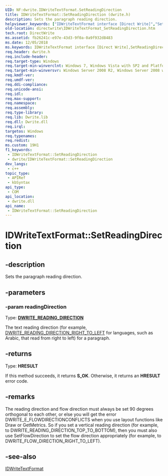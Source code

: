 ```yaml
---
UID: NF:dwrite.IDWriteTextFormat.SetReadingDirection
title: IDWriteTextFormat::SetReadingDirection (dwrite.h)
description: Sets the paragraph reading direction.
helpviewer_keywords: ["IDWriteTextFormat interface [Direct Write]","SetReadingDirection method","IDWriteTextFormat.SetReadingDirection","IDWriteTextFormat::SetReadingDirection","SetReadingDirection","SetReadingDirection method [Direct Write]","SetReadingDirection method [Direct Write]","IDWriteTextFormat interface","directwrite.IDWriteTextFormat_SetReadingDirection","dwrite/IDWriteTextFormat::SetReadingDirection"]
old-location: directwrite\IDWriteTextFormat_SetReadingDirection.htm
tech.root: DirectWrite
ms.assetid: fb26241c-e97e-43d3-9f0a-0a9f932d8483
ms.date: 12/05/2018
ms.keywords: IDWriteTextFormat interface [Direct Write],SetReadingDirection method, IDWriteTextFormat.SetReadingDirection, IDWriteTextFormat::SetReadingDirection, SetReadingDirection, SetReadingDirection method [Direct Write], SetReadingDirection method [Direct Write],IDWriteTextFormat interface, directwrite.IDWriteTextFormat_SetReadingDirection, dwrite/IDWriteTextFormat::SetReadingDirection
req.header: dwrite.h
req.include-header: 
req.target-type: Windows
req.target-min-winverclnt: Windows 7, Windows Vista with SP2 and Platform Update for Windows Vista [desktop apps \| UWP apps]
req.target-min-winversvr: Windows Server 2008 R2, Windows Server 2008 with SP2 and Platform Update for Windows Server 2008 [desktop apps \| UWP apps]
req.kmdf-ver: 
req.umdf-ver: 
req.ddi-compliance: 
req.unicode-ansi: 
req.idl: 
req.max-support: 
req.namespace: 
req.assembly: 
req.type-library: 
req.lib: Dwrite.lib
req.dll: Dwrite.dll
req.irql: 
targetos: Windows
req.typenames: 
req.redist: 
ms.custom: 19H1
f1_keywords:
 - IDWriteTextFormat::SetReadingDirection
 - dwrite/IDWriteTextFormat::SetReadingDirection
dev_langs:
 - c++
topic_type:
 - APIRef
 - kbSyntax
api_type:
 - COM
api_location:
 - dwrite.dll
api_name:
 - IDWriteTextFormat::SetReadingDirection
---
```


# IDWriteTextFormat::SetReadingDirection


## -description

Sets the paragraph reading direction.

## -parameters

### -param readingDirection

Type: <b><a href="/windows/win32/api/dwrite/ne-dwrite-dwrite_reading_direction">DWRITE_READING_DIRECTION</a></b>

The text reading direction (for example, <a href="/windows/win32/api/dwrite/ne-dwrite-dwrite_reading_direction">DWRITE_READING_DIRECTION_RIGHT_TO_LEFT</a> for languages, such as 
            Arabic, that read from right to left) for a paragraph.

## -returns

Type: <b>HRESULT</b>

If this method succeeds, it returns <b xmlns:loc="http://microsoft.com/wdcml/l10n">S_OK</b>. Otherwise, it returns an <b xmlns:loc="http://microsoft.com/wdcml/l10n">HRESULT</b> error code.

## -remarks

The reading direction and flow direction must always be set 90 degrees orthogonal to each other, or else you will get the error DWRITE_E_FLOWDIRECTIONCONFLICTS when you 
        use layout functions like Draw or GetMetrics. So if you set a vertical reading direction (for example, to DWRITE_READING_DIRECTION_TOP_TO_BOTTOM), then you must also 
        use SetFlowDirection to set the flow direction appropriately (for example, to DWRITE_FLOW_DIRECTION_RIGHT_TO_LEFT).

## -see-also

<a href="/windows/win32/api/dwrite/nn-dwrite-idwritetextformat">IDWriteTextFormat</a>

